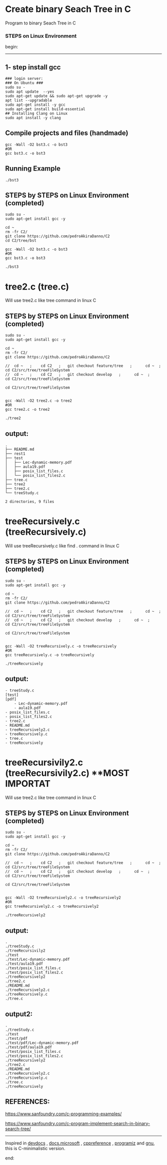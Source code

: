 # Create binary Seach Tree in C

Program to binary Seach Tree in C

### STEPS on Linux Environment

begin:

---

## 1- step install gcc

    ### login server:
    ### On Ubuntu ###
    sudo su -
    sudo apt update  --yes
    sudo apt-get update && sudo apt-get upgrade -y
    apt list --upgradable
    sudo apt-get install -y gcc
    sudo apt-get install build-essential
    ## Installing Clang on Linux
    sudo apt install -y clang

## Compile projects and files (handmade)

    gcc -Wall -O2 bst3.c -o bst3
    #OR
    gcc bst3.c -o bst3

## Running Example

    ./bst3

## STEPS by STEPS on Linux Environment (completed)

    sudo su -
    sudo apt-get install gcc -y

    cd ~
    rm -fr C2/
    git clone https://github.com/pedroAkiraDanno/C2
    cd C2/tree/bst

    gcc -Wall -O2 bst3.c -o bst3
    #OR
    gcc bst3.c -o bst3

    ./bst3

# tree2.c (tree.c)

Will use tree2.c like tree command in linux C

## STEPS by STEPS on Linux Environment (completed)

    sudo su -
    sudo apt-get install gcc -y

    cd ~
    rm -fr C2/
    git clone https://github.com/pedroAkiraDanno/C2

    //  cd ~   ;   	cd C2 	; 	git checkout feature/tree   ;      cd ~  ;     cd C2/src/tree/treeFileSystem
    //  cd ~   ;   	cd C2 	; 	git checkout develop   ;      cd ~  ;     cd C2/src/tree/treeFileSystem

    cd C2/src/tree/treeFileSystem


    gcc -Wall -O2 tree2.c -o tree2
    #OR
    gcc tree2.c -o tree2

    ./tree2

## output:

    .
    ├── README.md
    ├── rest1
    ├── test
    │   ├── Lec-dynamic-memory.pdf
    │   ├── aula19.pdf
    │   ├── posix_list_files.c
    │   └── posix_list_files2.c
    ├── tree.c
    ├── tree2
    ├── tree2.c
    └── treeStudy.c

    2 directories, 9 files

# treeRecursively.c (treeRecursively.c)

Will use treeRecursively.c like find . command in linux C

## STEPS by STEPS on Linux Environment (completed)

    sudo su -
    sudo apt-get install gcc -y

    cd ~
    rm -fr C2/
    git clone https://github.com/pedroAkiraDanno/C2

    //  cd ~   ;   	cd C2 	; 	git checkout feature/tree   ;      cd ~  ;     cd C2/src/tree/treeFileSystem
    //  cd ~   ;   	cd C2 	; 	git checkout develop   ;      cd ~  ;     cd C2/src/tree/treeFileSystem

    cd C2/src/tree/treeFileSystem


    gcc -Wall -O2 treeRecursively.c -o treeRecursively
    #OR
    gcc treeRecursively.c -o treeRecursively

    ./treeRecursively

## output:

    - treeStudy.c
    [test]
    [pdf]
        - Lec-dynamic-memory.pdf
        - aula19.pdf
    - posix_list_files.c
    - posix_list_files2.c
    - tree2.c
    - README.md
    - treeRecursively2.c
    - treeRecursively.c
    - tree.c
    - treeRecursively

# treeRecursivily2.c (treeRecursivily2.c) \*\*MOST IMPORTAT

Will use tree2.c like tree command in linux C

## STEPS by STEPS on Linux Environment (completed)

    sudo su -
    sudo apt-get install gcc -y

    cd ~
    rm -fr C2/
    git clone https://github.com/pedroAkiraDanno/C2

    //  cd ~   ;   	cd C2 	; 	git checkout feature/tree   ;      cd ~  ;     cd C2/src/tree/treeFileSystem
    //  cd ~   ;   	cd C2 	; 	git checkout develop   ;      cd ~  ;     cd C2/src/tree/treeFileSystem

    cd C2/src/tree/treeFileSystem


    gcc -Wall -O2 treeRecursively2.c -o treeRecursively2
    #OR
    gcc treeRecursively2.c -o treeRecursively2

    ./treeRecursively2

## output:

    .
    ./treeStudy.c
    ./treeRecursivily2
    ./test
    ./test/Lec-dynamic-memory.pdf
    ./test/aula19.pdf
    ./test/posix_list_files.c
    ./test/posix_list_files2.c
    ./treeRecursively2
    ./tree2.c
    ./README.md
    ./treeRecursively2.c
    ./treeRecursively.c
    ./tree.c

## output2:

    .
    ./treeStudy.c
    ./test
    ./test/pdf
    ./test/pdf/Lec-dynamic-memory.pdf
    ./test/pdf/aula19.pdf
    ./test/posix_list_files.c
    ./test/posix_list_files2.c
    ./treeRecursively2
    ./tree2.c
    ./README.md
    ./treeRecursively2.c
    ./treeRecursively.c
    ./tree.c
    ./treeRecursively

## REFERENCES:

https://www.sanfoundry.com/c-programming-examples/

https://www.sanfoundry.com/c-program-implement-search-in-binary-search-tree/

---

Inspired in [devdocs](https://devdocs.io/c/) , [docs.microsoft](https://docs.microsoft.com/en-us/cpp/c-language/?view=msvc-170) , [cppreference](https://en.cppreference.com/w/c/language) , [programiz](https://www.programiz.com/c-programming) and [gnu](https://www.gnu.org/software/gnu-c-manual/gnu-c-manual.html), this is C-minimalistic version.

end:
